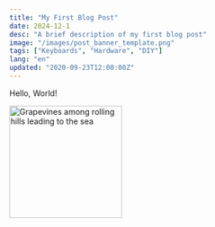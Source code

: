 ```yaml
---
title: "My First Blog Post"
date: 2024-12-1
desc: "A brief description of my first blog post"
image: "/images/post_banner_template.png"
tags: ["Keyboards", "Hardware", "DIY"]
lang: "en"
updated: "2020-09-23T12:00:00Z"
---
```


Hello, World!

<img
  alt="Grapevines among rolling hills leading to the sea"
  src="/images/waiheke-stony-batter.jpg"
  height="200"
/>
